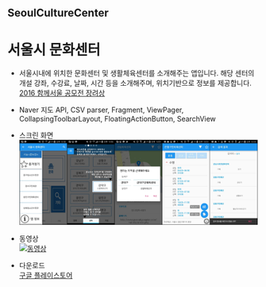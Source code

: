 ## SeoulCultureCenter

# 서울시 문화센터

- 서울시내에 위치한 문화센터 및 생활체육센터를 소개해주는 앱입니다. 해당 센터의 개설 강좌, 수강료, 날짜, 시간 등을 소개해주며, 위치기반으로 정보를 제공합니다.    
[2016 함께서울 공모전 장려상](https://mplatform.seoul.go.kr/w/contest/award/2016/wnpz/selectWinner.do)

- Naver 지도 API, CSV parser, Fragment, ViewPager, CollapsingToolbarLayout, FloatingActionButton, SearchView   

- 스크린 화면
![스크린 이미지](screenshot.png)

- 동영상  
[![동영상](http://img.youtube.com/vi/Lj3j-diKADo/0.jpg)](https://www.youtube.com/watch?v=Lj3j-diKADo&t=2s)

- 다운로드  
[구글 플레이스토어](https://play.google.com/store/apps/details?id=com.seoul.culture)

